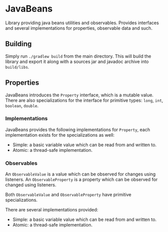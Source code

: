 # JavaBeans

Library providing java beans utilities and observables.
Provides interfaces and several implementations for properties, observable data and such.

## Building

Simply run `./gradlew build` from the main directory.
This will build the library and export it along with a sources jar and javadoc archive into `build/libs`.

## Properties

JavaBeans introduces the `Property` interface, which is a mutable value. 
There are also specializations for the interface for primitive types: `long`, `int`, `boolean`, `double`.

### Implementations

JavaBeans provides the following implementations for `Property`, each implementation exists for the specializations as well:
- Simple: a basic variable value which can be read from and written to.
- Atomic: a thread-safe implementation.

### Observables

An `ObservableValue` is a value which can be observed for changes using listeners.
An `ObservableProperty` is a property which can be observed for changed using listeners.

Both `ObservableValue` and `ObservableProperty` have primitive specializations.

There are several implementations provided:
- Simple: a basic variable value which can be read from and written to.
- Atomic: a thread-safe implementation.
